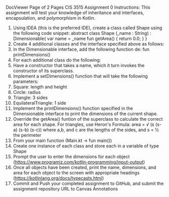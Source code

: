 
DocViewer
Page
of 2
Pages
CIS 3515 Assignment 0
Instructions: This assignment will test your knowledge of inheritance and interfaces, encapsulation, and
polymorphism in Kotlin.
1. Using IDEA (this is the preferred IDE), create a class called Shape using the following code
snippet:
abstract class Shape (_name : String) : Dimensionable{
var name = _name
fun getArea() {
return 0.0;
}
}
2. Create 4 additional classes and the interface specified above as follows:
3. In the Dimensionable interface, add the following function de:
fun printDimensions()
4. For each additional class do the following:
1. Have a constructor that takes a name, which it turn invokes the constructor of its superclass.
2. Implement a setDimensions() function that will take the following parameters:
1. Square: length and height
2. Circle: radius
3. Triangle: 3 sides
4. EquilateralTriangle: 1 side
3. Implement the printDimensions() function specified in the Dimensionable interface to print
the dimensions of the current shape.
4. Override the getArea() funtion of the superclass to calculate the correct area for each shape.
For triangles, use Heron's Formula:
area = √ (s (s-a) (s-b) (s-c))
where a,b, and c are the lengths of the sides, and s = ½ the perimeter
5. From your main function (Main.kt → fun main())
1. Create one instance of each class and store each in a variable of type Shape
2. Prompt the user to enter the dimensions for each object
(https://www.programiz.com/kotlin-programming/input-output)
3. Once all objects have been created, print the name, dimensions, and area for each object
to the screen with appropriate headings (https://kotlinlang.org/docs/typecasts.html)
6. Commit and Push your completed assignment to GitHub, and submit the assignment
repository URL to Canvas
Annotations
